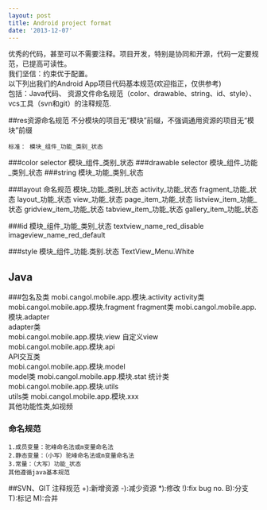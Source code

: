```yaml
---
layout: post
title: Android project format
date: '2013-12-07'
---
```

优秀的代码，甚至可以不需要注释。项目开发，特别是协同和开源，代码一定要规范，已提高可读性。  
我们坚信：约束优于配置。  
以下列出我们的Android App项目代码基本规范(欢迎指正，仅供参考)    
包括：Java代码、
资源文件命名规范（color、drawable、string、id、style）、vcs工具（svn和git）的注释规范.
                                                                                     


##res资源命名规范
不分模块的项目无“模块”前缀，不强调通用资源的项目无“模块”前缀

	标准： 模块_组件_功能_类别_状态

###color selector
	模块_组件_类别_状态
###drawable selector
	模块_组件_功能_类别_状态
###string
	模块_功能_类别_状态
	
###layout 命名规范
	模块_功能_类别_状态
	activity_功能_状态
	fragment_功能_状态
	layout_功能_状态
	view_功能_状态
	page_item_功能_状态
	listview_item_功能_状态
	gridview_item_功能_状态
	tabview_item_功能_状态
	gallery_item_功能_状态
	
###id
	模块_组件_功能_类别_状态
	textview_name_red_disable
	imageview_name_red_default
	
###style
	模块_组件_功能.类别.状态
	TextView_Menu.White
	
## Java
###包名及类
	mobi.cangol.mobile.app.模块.activity
		activity类
	mobi.cangol.mobile.app.模块.fragment
	   fragment类
	mobi.cangol.mobile.app.模块.adapter  
		adapter类   
	mobi.cangol.mobile.app.模块.view 
		自定义view    	
	mobi.cangol.mobile.app.模块.api  
		API交互类	    
	mobi.cangol.mobile.app.模块.model    
		model类 
	mobi.cangol.mobile.app.模块.stat
		统计类  	
	mobi.cangol.mobile.app.模块.utils    
		utils类 
	mobi.cangol.mobile.app.模块.xxx  
		其他功能性类,如视频 

### 命名规范
	1.成员变量：驼峰命名法或m变量命名法
	2.静态变量：（小写）驼峰命名法或m变量命名法
	3.常量：（大写）功能_状态 
	其他遵循java基本规范
	
##SVN、GIT 注释规范
	+):新增资源
	-):减少资源
	*):修改
	!):fix bug no.
	B):分支
	T):标记
	M):合并

  
    